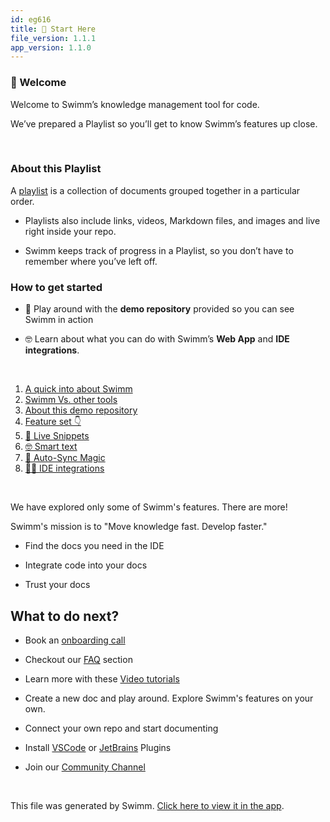 ```yaml
---
id: eg616
title: 🏁 Start Here
file_version: 1.1.1
app_version: 1.1.0
---
```


<!-- Intro - Do not remove this comment -->
### 👋 Welcome

Welcome to Swimm’s knowledge management tool for code.

We’ve prepared a Playlist so you’ll get to know Swimm’s features up close.

<br/>

### About this Playlist

A [playlist](https://docs.swimm.io/Features/Swimm-Playlists/) is a collection of documents grouped together in a particular order.

*   Playlists also include links, videos, Markdown files, and images and live right inside your repo.
    
*   Swimm keeps track of progress in a Playlist, so you don’t have to remember where you’ve left off.
    

### How to get started

*   💪 Play around with the **demo repository** provided so you can see Swimm in action
    
*   🤓 Learn about what you can do with Swimm’s **Web App** and **IDE integrations**.

<br/>

<!-- Steps - Do not remove this comment -->
1. [A quick into about Swimm](a-quick-into-about-swimm.vacve.sw.md)
2. [Swimm Vs. other tools](swimm-vs-other-tools.uqpad.sw.md)
3. [About this demo repository](about-this-demo-repository.y9z4z.sw.md)
4. [Feature set 👇](feature-set.p03qq.sw.md)
5. [👀 Live Snippets](live-snippets.mio0y.sw.md)
6. [🤓 Smart text](smart-text.fpz6g.sw.md)
7. [🦄 Auto-Sync Magic ](auto-sync-magic.jyomo.sw.md)
8. [👩‍💻 IDE integrations](ide-integrations.o5dcr.sw.md)


<br/>

<!-- Summary - Do not remove this comment -->
We have explored only some of Swimm's features. There are more!

Swimm's mission is to "Move knowledge fast. Develop faster."

*   Find the docs you need in the IDE
    
*   Integrate code into your docs
    
*   Trust your docs
    

## What to do next?

*   Book an [onboarding call](https://calendly.com/ricardo-swimm/30-minute-demo)
    
*   Checkout our [FAQ](https://docs.swimm.io/faq) section
    
*   Learn more with these [Video tutorials](https://www.youtube.com/watch?v=TUY4trvsS2A&list=PLDpuBF0HpSxhfRlprAuxk2RLd10px4Sk-&ab_channel=Swimm)
    
*   Create a new doc and play around. Explore Swimm's features on your own.
    
*   Connect your own repo and start documenting
    
*   Install [VSCode](https://marketplace.visualstudio.com/items?itemName=Swimm.swimm) or [JetBrains](https://plugins.jetbrains.com/plugin/20716-swimm) Plugins
    
*   Join our [Community Channel](https://swimmcommunity.slack.com/ssb/redirect)

<br/>

This file was generated by Swimm. [Click here to view it in the app](https://swimm-web-app.web.app/repos/Z2l0aHViJTNBJTNBdG9kbyUzQSUzQVlvc3NpU2FhZGk=/playlists/eg616).
